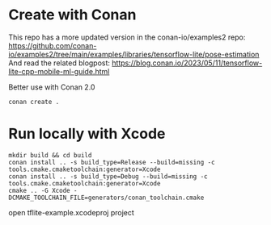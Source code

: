 # Create with Conan

This repo has a more updated version in the conan-io/examples2 repo: https://github.com/conan-io/examples2/tree/main/examples/libraries/tensorflow-lite/pose-estimation
And read the related blogpost: https://blog.conan.io/2023/05/11/tensorflow-lite-cpp-mobile-ml-guide.html 

Better use with Conan 2.0

```
conan create .
```

# Run locally with Xcode

```
mkdir build && cd build
conan install .. -s build_type=Release --build=missing -c tools.cmake.cmaketoolchain:generator=Xcode
conan install .. -s build_type=Debug --build=missing -c tools.cmake.cmaketoolchain:generator=Xcode
cmake .. -G Xcode -DCMAKE_TOOLCHAIN_FILE=generators/conan_toolchain.cmake
```

open tflite-example.xcodeproj project
